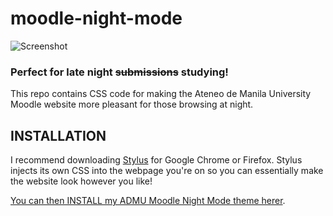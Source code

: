 # moodle-night-mode


![Screenshot](https://i.imgur.com/hLYLkwj.png) 
### Perfect for late night ~~submissions~~ studying!


This repo contains CSS code for making the Ateneo de Manila University Moodle website more pleasant for those browsing at night. 

## INSTALLATION

I recommend downloading [Stylus](https://chrome.google.com/webstore/detail/stylus/clngdbkpkpeebahjckkjfobafhncgmne?hl=en) for Google Chrome or Firefox. Stylus injects its own CSS into the webpage you're on so you can essentially make the website look however you like!

[You can then INSTALL my ADMU Moodle Night Mode theme herer](https://userstyles.org/styles/164201/admu-moodle-night-mode).


